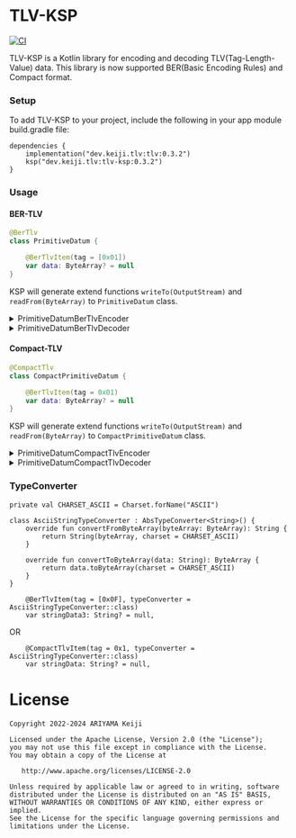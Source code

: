 TLV-KSP
========

[![CI](https://github.com/keiji/tlv-ksp/actions/workflows/ci.yml/badge.svg)](https://github.com/keiji/tlv-ksp/actions/workflows/ci.yml)

TLV-KSP is a Kotlin library for encoding and decoding TLV(Tag-Length-Value) data. This library is
now supported BER(Basic Encoding Rules) and Compact format.

### Setup

To add TLV-KSP to your project, include the following in your app module build.gradle file:

```
dependencies {
    implementation("dev.keiji.tlv:tlv:0.3.2")
    ksp("dev.keiji.tlv:tlv-ksp:0.3.2")
}
```

### Usage

#### BER-TLV

```kotlin
@BerTlv
class PrimitiveDatum {

    @BerTlvItem(tag = [0x01])
    var data: ByteArray? = null
}
```

KSP will generate extend functions `writeTo(OutputStream)` and `readFrom(ByteArray)`
to `PrimitiveDatum` class.

<details>
<summary>PrimitiveDatumBerTlvEncoder</summary>

```
fun PrimitiveDatum.writeTo(outputStream: OutputStream) {
    val nopConverter = dev.keiji.tlv.NopConverter()

    data?.also {
        BerTlvEncoder.writeTo(byteArrayOf(0x01.toByte()), nopConverter.convertToByteArray(it), outputStream)
    }

}
```

</details>

<details>
<summary>PrimitiveDatumBerTlvDecoder</summary>

```
fun PrimitiveDatum.readFrom(data: ByteArray) {

    BerTlvDecoder.readFrom(ByteArrayInputStream(data),
        object : BerTlvDecoder.Callback {
            override fun onLargeItemDetected(
                tag: ByteArray,
                length: BigInteger,
                inputStream: InputStream
            ) {
                throw StreamCorruptedException("tag length is too large.")
            }

            private val dev_keiji_tlv_nopConverter = dev.keiji.tlv.NopConverter()

            override fun onItemDetected(tag: ByteArray, data: ByteArray) {
                if (false) {
                    // Do nothing
                } else if (byteArrayOf(0x01.toByte()).contentEquals(tag)) {
                    this@readFrom.data = nopConverter.convertFromByteArray(data)
                } else {
                    // Do nothing
                }
            }


        }
    )
}
```

</details>

#### Compact-TLV

```kotlin
@CompactTlv
class CompactPrimitiveDatum {

    @BerTlvItem(tag = 0x01)
    var data: ByteArray? = null
}
```

KSP will generate extend functions `writeTo(OutputStream)` and `readFrom(ByteArray)`
to `CompactPrimitiveDatum` class.

<details>
<summary>PrimitiveDatumCompactTlvEncoder</summary>

```
fun PrimitiveDatum.writeTo(outputStream: OutputStream) {
    val nopConverter = dev.keiji.tlv.NopConverter()

    data?.also {
        CompactTlvEncoder.writeTo(0x01.toByte(), nopConverter.convertToByteArray(it), outputStream)
    }

}
```

</details>

<details>
<summary>PrimitiveDatumCompactTlvDecoder</summary>

```
fun PrimitiveDatum.readFrom(data: ByteArray) {

    CompactTlvDecoder.readFrom(ByteArrayInputStream(data),
        object : CompactTlvDecoder.Callback {
            private val dev_keiji_tlv_nopConverter = dev.keiji.tlv.NopConverter()

            override fun onItemDetected(tag: ByteArray, data: ByteArray) {
                if (false) {
                    // Do nothing
                } else if (0x01.toByte() == tag)) {
                    this@readFrom.data = nopConverter.convertFromByteArray(data)
                } else {
                    // Do nothing
                }
            }
        }
    )
}
```

</details>

### TypeConverter

```
private val CHARSET_ASCII = Charset.forName("ASCII")

class AsciiStringTypeConverter : AbsTypeConverter<String>() {
    override fun convertFromByteArray(byteArray: ByteArray): String {
        return String(byteArray, charset = CHARSET_ASCII)
    }

    override fun convertToByteArray(data: String): ByteArray {
        return data.toByteArray(charset = CHARSET_ASCII)
    }
}
```

```
    @BerTlvItem(tag = [0x0F], typeConverter = AsciiStringTypeConverter::class)
    var stringData3: String? = null,
```

OR

```
    @CompactTlvItem(tag = 0x1, typeConverter = AsciiStringTypeConverter::class)
    var stringData: String? = null,
```

License
========

```
Copyright 2022-2024 ARIYAMA Keiji

Licensed under the Apache License, Version 2.0 (the "License");
you may not use this file except in compliance with the License.
You may obtain a copy of the License at

   http://www.apache.org/licenses/LICENSE-2.0

Unless required by applicable law or agreed to in writing, software
distributed under the License is distributed on an "AS IS" BASIS,
WITHOUT WARRANTIES OR CONDITIONS OF ANY KIND, either express or implied.
See the License for the specific language governing permissions and
limitations under the License.
```
